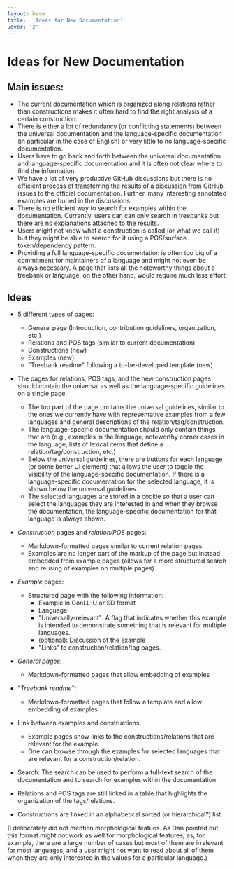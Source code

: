 ```yaml
---
layout: base
title:  'Ideas for New Documentation'
udver: '2'
---
```


# Ideas for New Documentation

## Main issues:


* The current documentation which is organized along relations rather than constructions makes it often hard to find the right analysis of a certain construction.
 * There is either a lot of redundancy (or conflicting statements) between the universal documentation and the language-specific documentation (in particular in the case of English) or very little to no language-specific documentation.
* Users have to go back and forth between the universal documentation and language-specific documentation and it is often not clear where to find the information.
* We have a lot of very productive GitHub discussions but there is no efficient process of transferring the results of a discussion from GitHub issues to the official documentation. Further, many interesting annotated examples are buried in the discussions.
* There is no efficient way to search for examples within the documentation. Currently, users can can only search in treebanks but there are no explanations attached to the results.
* Users might not know what a construction is called (or what we call it) but they might be able to search for it using a POS/surface token/dependency pattern.
* Providing a full language-specific documentation is often too big of a commitment for maintainers of a language and might not even be always necessary. A page that lists all the noteworthy things about a treebank or language, on the other hand, would require much less effort.


## Ideas

* 5 different types of pages:
  * General page (Introduction, contribution guidelines, organization, etc.)
  * Relations and POS tags (similar to current documentation)
  * Constructions (new)
  * Examples (new)
  * "Treebank readme" following a to-be-developed template (new)
  
* The pages for relations, POS tags, and the new construction pages should contain the universal as well as the language-specific guidelines on a single page.
  * The top part of the page contains the universal guidelines, similar to the ones we currently have with representative examples from a few languages and general descriptions of the relation/tag/construction.
  * The language-specific documentation should only contain things that are (e.g., examples in the language, noteworthy corner cases in the language, lists of lexical items that define a relation/tag/construction, etc.)
  * Below the universal guidelines, there are buttons for each language (or some better UI element) that allows the user to toggle the visibility of the language-specific documentation. If there is a language-specific documentation for the selected language, it is shown below the universal guidelines. 
  * The selected languages are stored in a cookie so that a user can select the languages they are interested in and when they browse the documentation, the language-specific documentation for that language is always shown.
  
  
 * _Construction_ pages and _relation/POS_ pages:
   * Markdown-formatted pages similar to current relation pages.
   * Examples are no longer part of the markup of the page but instead embedded from example pages (allows for a more structured search and reusing of examples on multiple pages).
  
 * _Example_ pages:
   * Structured page with the following information:
     * Example in ConLL-U or SD format
     * Language
     * "Universally-relevant": A flag that indicates whether this example is intended to demonstrate something that is relevant for multiple languages.
     * (optional): Discussion of the example
     * "Links" to construction/relation/tag pages. 
 
 * _General pages_:
   * Markdown-formatted pages that allow embedding of examples
   
 * "_Treebank readme_":
   * Markdown-formatted pages that follow a template and allow embedding of examples
 
 * Link between examples and constructions:
   * Example pages show links to the constructions/relations that are relevant for the example.
   * One can browse through the examples for selected languages that are relevant for a construction/relation.
 
 * Search:
   The search can be used to perform a full-text search of the documentation and to search for examples within the documentation.
   
 * Relations and POS tags are still linked in a table that highlights the organization of the tags/relations.
 
 * Constructions are linked in an alphabetical sorted (or hierarchical?) list 
  
  
  
  (I deliberately did not mention morphological featues. As Dan pointed out, this format might not work as well for morphological features, as, for example, there are a large number of cases but most of them are irrelevant for most languages, and a user might not want to read about all of them when they are only interested in the values for a particular language.)
 
